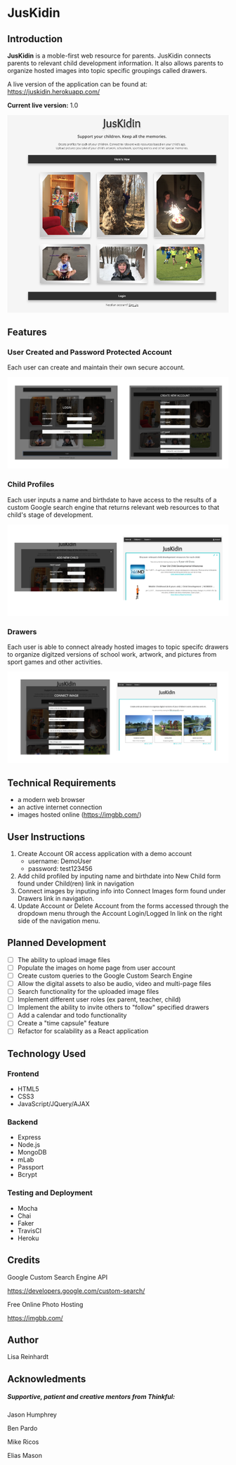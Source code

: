 # JusKidin

## Introduction

**JusKidin** is a moble-first web resource for parents.  JusKidin connects parents to relevant child development information.  It also allows parents to organize hosted images into topic specific groupings called drawers.



A live version of the application can be found at: https://juskidin.herokuapp.com/

**Current live version:** 1.0

![Juskidin_home](/ScreenShots/Juskidin_home.png)

## Features

### User Created and Password Protected Account

Each user can create and maintain their own secure account.  

![juskidin_1](/ScreenShots/juskidin_1.png)

### Child Profiles

Each user inputs a name and birthdate to have access to the results of a custom Google search engine that returns relevant web resources to that child's stage of development. 

![juskidin_2](/ScreenShots/juskidin_2.png)

### Drawers

Each user is able to connect already hosted images to topic specifc drawers to organize digitzed versions of school work, artwork, and pictures from sport games and other activities. 

![juskidin_3](/ScreenShots/juskidin_3.png)

## Technical Requirements

- a modern web browser
- an active internet connection
- images hosted online (https://imgbb.com/)

## User Instructions

1. Create Account OR access application with a demo account
   - username: DemoUser
   - password: test123456
2. Add child profiled by inputing name and birthdate into New Child form found under Child(ren) link in navigation
3. Connect images by inputing info into Connect Images form found under Drawers link in navigation. 
4. Update Account or Delete Account from the forms accessed through the dropdown menu through the Account Login/Logged In link on the right side of the navigation menu. 

## Planned Development

- [ ] The ability to upload image files
- [ ] Populate the images on home page from user account
- [ ] Create custom queries to the Google Custom Search Engine
- [ ] Allow the digital assets to also be audio, video and multi-page files
- [ ] Search functionality for the uploaded image files
- [ ] Implement different user roles (ex parent, teacher, child)
- [ ] Implement the ability to invite others to "follow" specified drawers
- [ ] Add a calendar and todo functionality
- [ ] Create a "time capsule" feature
- [ ] Refactor for scalability as a React application

## Technology Used

### Frontend

- HTML5
- CSS3
- JavaScript/JQuery/AJAX

### Backend

- Express
- Node.js
- MongoDB
- mLab
- Passport
- Bcrypt

### Testing and Deployment

- Mocha
- Chai
- Faker
- TravisCI
- Heroku

## Credits

Google Custom Search Engine API

https://developers.google.com/custom-search/

Free Online Photo Hosting

https://imgbb.com/

## Author

Lisa Reinhardt

## Acknowledments

##### Supportive, patient and creative mentors from Thinkful: 

Jason Humphrey

Ben Pardo

Mike Ricos

Elias Mason
